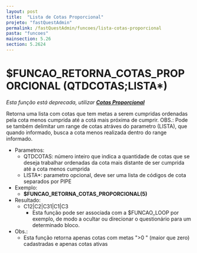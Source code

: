 ```yaml
---
layout: post
title:  "Lista de Cotas Proporcional"
projeto: "fastQuestAdmin"
permalink: /fastQuestAdmin/funcoes/lista-cotas-proporcional
pasta: "funcoes"
mainsection: 5.26
section: 5.2624
---
```

# $FUNCAO_RETORNA_COTAS_PROPORCIONAL (QTDCOTAS;LISTA*)
*Esta função está deprecada, utilizar **<a href="/fastQuestAdmin/funcoesv2/cotas-proporcional">Cotas Proporcional</a>***

Retorna uma lista com cotas que tem metas a serem cumpridas ordenadas pela cota menos cumprida até a cotá mais próxima de cumprir.
OBS.: Pode se também delimitar um range de cotas atráves do parametro (LISTA), que quando informado, busca a cota menos realizada dentro do range informado.
- Parametros: 
    - QTDCOTAS: número inteiro que indica a quantidade de cotas que se deseja trabalhar ordenadas da cota mais distante de ser cumprida até a cota menos cumprida
    - LISTA*: parametro opcional, deve ser uma lista de códigos de cota separados por PIPE
- Exemplo:
    - **$FUNCAO_RETORNA_COTAS_PROPORCIONAL(5)**
- Resultado:
    - C12\|C2\|C31\|C1\|C3
        - Esta função pode ser associada com a $FUNCAO_LOOP por exemplo, de modo a ocultar ou direcionar o questionário para um determinado bloco.
- Obs.:
    - Esta função retorna apenas cotas com metas ">0 " (maior que zero) cadastradas e apenas cotas ativas
